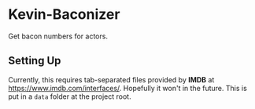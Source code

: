 # Kevin-Baconizer

Get bacon numbers for actors.

## Setting Up

Currently, this requires tab-separated files provided by **IMDB** at https://www.imdb.com/interfaces/.
Hopefully it won't in the future.
This is put in a `data` folder at the project root.
